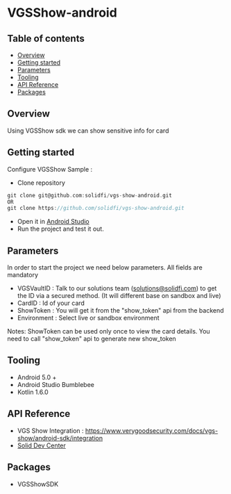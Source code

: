 # VGSShow-android

## Table of contents
- [Overview](#overview)
- [Getting started](#getting-started)
- [Parameters](#parameters)
- [Tooling](#tooling)
- [API Reference](#api-reference)
- [Packages](#third-party-libraries)


## Overview
Using VGSShow sdk we can show sensitive info for card

## Getting started
Configure VGSShow Sample :
- Clone repository
```groovy
git clone git@github.com:solidfi/vgs-show-android.git
OR
git clone https://github.com/solidfi/vgs-show-android.git
```
- Open it in [Android Studio](https://developer.android.com/studio)
- Run the project and test it out.

## Parameters

In order to start the project we need below parameters. All fields are mandatory

- VGSVaultID : Talk to our solutions team (solutions@solidfi.com) to get the ID via a secured method. (It will different base on sandbox and live)
- CardID : Id of your card
- ShowToken : You will get it from the "show_token" api from the backend
- Environment :  Select live or sandbox environment

Notes: ShowToken can be used only once to view the card details. You need to call "show_token" api to generate new show_token

## Tooling
- Android 5.0 +
- Android Studio Bumblebee
- Kotlin 1.6.0

## API Reference
- VGS Show Integration : https://www.verygoodsecurity.com/docs/vgs-show/android-sdk/integration
- [Solid Dev Center](https://www.solidfi.com/docs/introduction)

## Packages
- VGSShowSDK
